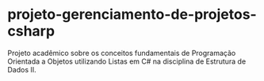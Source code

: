 # projeto-gerenciamento-de-projetos-csharp
Projeto acadêmico sobre os conceitos fundamentais de Programação Orientada a Objetos utilizando Listas em C# na disciplina de Estrutura de Dados II.
